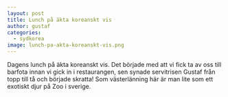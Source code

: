 ```yaml
---
layout: post
title: Lunch på äkta koreanskt vis
author: gustaf
categories:
  - sydkorea
image: lunch-pa-akta-koreanskt-vis.png
---
```


Dagens lunch på äkta koreanskt vis. Det började med att vi fick ta av oss till barfota innan vi gick in i restaurangen, sen synade servitrisen Gustaf från topp till tå och började skratta! Som västerlänning här är man lite som ett exotiskt djur på Zoo i sverige.